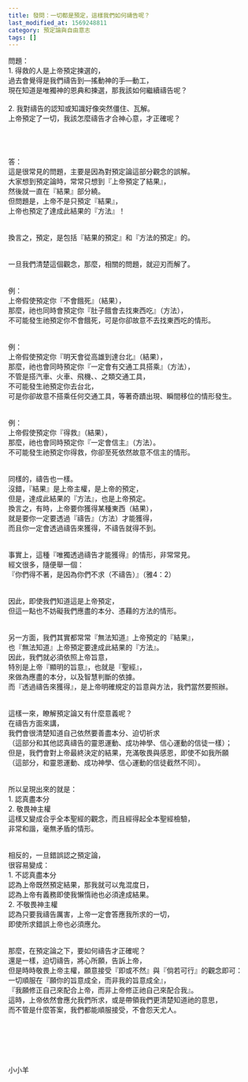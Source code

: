 ```yaml
---
title: 發問：一切都是預定，這樣我們如何禱告呢？
last_modified_at: 1569248811
category: 預定論與自由意志
tags: []
---
```


<div>問題：</div>
<div>1.<span style="white-space:pre"> </span>得救的人是上帝預定揀選的，</div>
<div>過去會覺得是我們禱告到—搖動神的手—動工，</div>
<div>現在知道是唯獨神的恩典和揀選，那我該如何繼續禱告呢？</div>
<div> </div>
<div>2.<span style="white-space:pre"> </span>我對禱告的認知或知識好像突然僵住、瓦解。</div>
<div>上帝預定了一切，我該怎麼禱告才合神心意，才正確呢？</div>
<div> </div>
<div> </div>
<div> </div>
<div> </div>
<div>答：</div>
<div>這是很常見的問題，主要是因為對預定論這部分觀念的誤解。</div>
<div>大家想到預定論時，常常只想到『上帝預定了結果』，</div>
<div>然後就一直在『結果』部分繞。</div>
<div>但問題是，上帝不是只預定『結果』，</div>
<div>上帝也預定了達成此結果的『方法』！</div>
<div> </div>
<div> </div>
<div>換言之，預定，是包括『結果的預定』和『方法的預定』的。</div>
<div> </div>
<div> </div>
<div>一旦我們清楚這個觀念，那麼，相關的問題，就迎刃而解了。</div>
<div> </div>
<div> </div>
<div>例：</div>
<div>上帝假使預定你『不會餓死』（結果），</div>
<div>那麼，祂也同時會預定你『肚子餓會去找東西吃』（方法），</div>
<div>不可能發生祂預定你不會餓死，可是你卻故意不去找東西吃的情形。</div>
<div> </div>
<div> </div>
<div>例：</div>
<div>上帝假使預定你『明天會從高雄到達台北』（結果），</div>
<div>那麼，祂也會同時預定你『一定會有交通工具搭乘』（方法），</div>
<div>不管是搭汽車、火車、飛機、、之類交通工具，</div>
<div>不可能發生祂預定你去台北，</div>
<div>可是你卻故意不搭乘任何交通工具，等著奇蹟出現、瞬間移位的情形發生。</div>
<div> </div>
<div> </div>
<div>例：</div>
<div>上帝假使預定你『得救』（結果），</div>
<div>那麼，祂也會同時預定你『一定會信主』（方法）。</div>
<div>不可能發生祂預定你得救，你卻至死依然故意不信主的情形。</div>
<div> </div>
<div> </div>
<div>同樣的，禱告也一樣。</div>
<div>沒錯，『結果』是上帝主權，是上帝的預定，</div>
<div>但是，達成此結果的『方法』，也是上帝預定。</div>
<div>換言之，有時，上帝要你獲得某種東西（結果），</div>
<div>就是要你一定要透過『禱告』（方法）才能獲得，</div>
<div>而且你一定會透過禱告來獲得，不禱告就得不到。</div>
<div> </div>
<div> </div>
<div>事實上，這種『唯獨透過禱告才能獲得』的情形，非常常見。</div>
<div>經文很多，隨便舉一個：</div>
<div>『你們得不著，是因為你們不求（不禱告）』（雅4：2）</div>
<div> </div>
<div> </div>
<div>因此，即使我們知道這是上帝預定，</div>
<div>但這一點也不妨礙我們應盡的本分、憑藉的方法的情形。</div>
<div> </div>
<div> </div>
<div>另一方面，我們其實都常常『無法知道』上帝預定的『結果』，</div>
<div>也『無法知道』上帝預定要達成此結果的『方法』。</div>
<div>因此，我們就必須依照上帝旨意，</div>
<div>特別是上帝『顯明的旨意』，也就是『聖經』，</div>
<div>來做為應盡的本分，以及智慧判斷的依據。</div>
<div>而『透過禱告來獲得』，是上帝明確規定的旨意與方法，我們當然要照辦。</div>
<div> </div>
<div> </div>
<div>這樣一來，瞭解預定論又有什麼意義呢？</div>
<div>在禱告方面來講，</div>
<div>我們會很清楚知道自己依然要善盡本分、迫切祈求</div>
<div>（這部分和其他認真禱告的靈恩運動、成功神學、信心運動的信徒一樣）；</div>
<div>但是，我們會對上帝最終決定的結果，充滿敬畏與感恩，即使不如我所願</div>
<div>（這部分，和靈恩運動、成功神學、信心運動的信徒截然不同）。</div>
<div> </div>
<div> </div>
<div>所以呈現出來的就是：</div>
<div>1. 認真盡本分</div>
<div>2. 敬畏神主權</div>
<div>這樣又變成合乎全本聖經的觀念，而且經得起全本聖經檢驗，</div>
<div>非常和諧，毫無矛盾的情形。</div>
<div> </div>
<div> </div>
<div>相反的，一旦錯誤認之預定論，</div>
<div>很容易變成：</div>
<div>1.<span style="white-space:pre"> </span>不認真盡本分</div>
<div>認為上帝既然預定結果，那我就可以鬼混度日，</div>
<div>認為上帝有義務即使我懶惰祂也必須達成結果。</div>
<div>2.<span style="white-space:pre"> </span>不敬畏神主權</div>
<div>認為只要我禱告厲害，上帝一定會答應我所求的一切，</div>
<div>即使所求錯誤上帝也必須應允。</div>
<div> </div>
<div> </div>
<div>那麼，在預定論之下，要如何禱告才正確呢？</div>
<div>還是一樣，迫切禱告，將心所願，告訴上帝，</div>
<div>但是時時敬畏上帝主權，願意接受『即或不然』與『倘若可行』的觀念即可：</div>
<div>一切順服在『願你的旨意成全，而非我的旨意成全』，</div>
<div>『我願修正自己來配合上帝，而非上帝修正祂自己來配合我』。</div>
<div>這時，上帝依然會應允我們所求，或是帶領我們更清楚知道祂的意思，</div>
<div>而不管是什麼答案，我們都能順服接受，不會怨天尤人。</div>
<div> </div>
<div> </div>
<div> </div>
<div> </div>
<div> </div>
<div> </div>
<div>小小羊</div>
